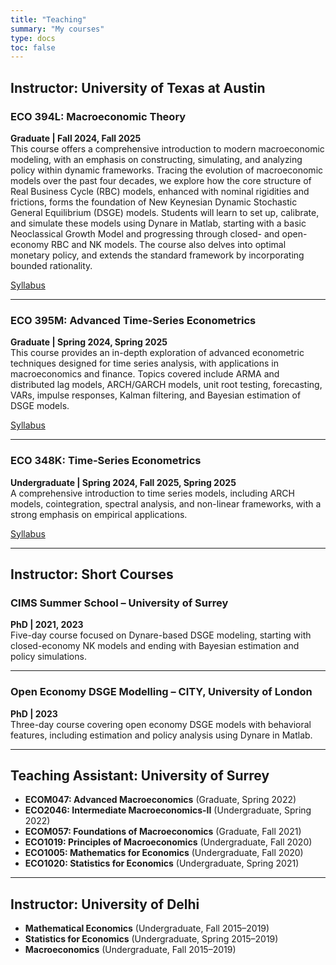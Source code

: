 ```yaml
---
title: "Teaching"
summary: "My courses"
type: docs
toc: false
---
```


## Instructor: University of Texas at Austin

### ECO 394L: Macroeconomic Theory  
**Graduate | Fall 2024, Fall 2025**  
This course offers a comprehensive introduction to modern macroeconomic modeling, with an emphasis on constructing, simulating, and analyzing policy within dynamic frameworks. Tracing the evolution of macroeconomic models over the past four decades, we explore how the core structure of Real Business Cycle (RBC) models, enhanced with nominal rigidities and frictions, forms the foundation of New Keynesian Dynamic Stochastic General Equilibrium (DSGE) models. Students will learn to set up, calibrate, and simulate these models using Dynare in Matlab, starting with a basic Neoclassical Growth Model and progressing through closed- and open-economy RBC and NK models. The course also delves into optimal monetary policy, and extends the standard framework by incorporating bounded rationality.

[Syllabus](/files/ECO321_Syllabus.pdf)

---

### ECO 395M: Advanced Time-Series Econometrics  
**Graduate | Spring 2024, Spring 2025**  
This course provides an in-depth exploration of advanced econometric techniques designed for time series analysis, with applications in macroeconomics and finance. Topics covered include ARMA and distributed lag models, ARCH/GARCH models, unit root testing, forecasting, VARs, impulse responses, Kalman filtering, and Bayesian estimation of DSGE models.

[Syllabus](/files/ECO394L_Syllabus.pdf)

---

### ECO 348K: Time-Series Econometrics  
**Undergraduate | Spring 2024, Fall 2025, Spring 2025**  
A comprehensive introduction to time series models, including ARCH models, cointegration, spectral analysis, and non-linear frameworks, with a strong emphasis on empirical applications.

[Syllabus](/files/ECO394L_Syllabus.pdf)

---

## Instructor: Short Courses

### CIMS Summer School – University of Surrey  
**PhD | 2021, 2023**  
Five-day course focused on Dynare-based DSGE modeling, starting with closed-economy NK models and ending with Bayesian estimation and policy simulations.

---

### Open Economy DSGE Modelling – CITY, University of London  
**PhD | 2023**  
Three-day course covering open economy DSGE models with behavioral features, including estimation and policy analysis using Dynare in Matlab.

---

## Teaching Assistant: University of Surrey

- **ECOM047: Advanced Macroeconomics** (Graduate, Spring 2022)  
- **ECO2046: Intermediate Macroeconomics-II** (Undergraduate, Spring 2022)  
- **ECOM057: Foundations of Macroeconomics** (Graduate, Fall 2021)  
- **ECO1019: Principles of Macroeconomics** (Undergraduate, Fall 2020)  
- **ECO1005: Mathematics for Economics** (Undergraduate, Fall 2020)  
- **ECO1020: Statistics for Economics** (Undergraduate, Spring 2021)

---

## Instructor: University of Delhi

- **Mathematical Economics** (Undergraduate, Fall 2015–2019)  
- **Statistics for Economics** (Undergraduate, Spring 2015–2019)  
- **Macroeconomics** (Undergraduate, Fall 2015–2019)
